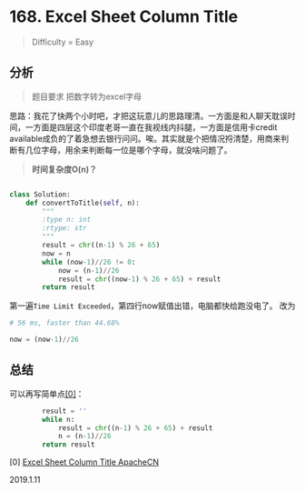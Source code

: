 # 168. Excel Sheet Column Title

> Difficulty = Easy

## 分析

> 题目要求
> 把数字转为excel字母

思路：我花了快两个小时吧，才把这玩意儿的思路理清。一方面是和人聊天耽误时间，一方面是四层这个印度老哥一直在我视线内抖腿，一方面是信用卡credit available成负的了着急想去银行问问。唉。其实就是个把情况捋清楚，用商来判断有几位字母，用余来判断每一位是哪个字母，就没啥问题了。

> **时间复杂度O(n)？**

```python

class Solution:
	def convertToTitle(self, n):
		"""
		:type n: int
		:rtype: str
		"""
		result = chr((n-1) % 26 + 65)
		now = n
		while (now-1)//26 != 0:
			now = (n-1)//26
			result = chr((now-1) % 26 + 65) + result
		return result

```
第一遍`Time Limit Exceeded`，第四行now赋值出错，电脑都快给跑没电了。
改为
```python
# 56 ms, faster than 44.68%

now = (now-1)//26
```

## 总结

可以再写简单点[[0]](https://github.com/apachecn/awesome-algorithm/blob/master/docs/Leetcode_Solutions/Python/168._excel_sheet_column_title.md)：
```python
		result = ''
		while n:
			result = chr((n-1) % 26 + 65) + result
			n = (n-1)//26
		return result
```

[0] [Excel Sheet Column Title ApacheCN](https://github.com/apachecn/awesome-algorithm/blob/master/docs/Leetcode_Solutions/Python/168._excel_sheet_column_title.md)


2019.1.11